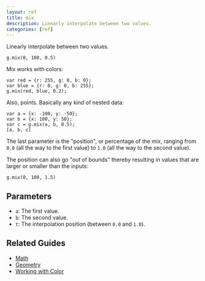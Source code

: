```yaml
---
layout: ref
title: mix
description: Linearly interpolate between two values.
categories: [ref]
---
```

Linearly interpolate between two values.

    g.mix(0, 100, 0.5)

Mix works with colors:

    var red = {r: 255, g: 0, b: 0};
    var blue = {r: 0, g: 0, b: 255};
    g.mix(red, blue, 0.2);

Also, points. Basically any kind of nested data:

    var a = {x: -100, y: -50};
    var b = {x: 100, y: 50};
    var c = g.mix(a, b, 0.5);
    [a, b, c]

The last parameter is the "position", or percentage of the mix, ranging from `0.0` (all the way to the first value) to `1.0` (all the way to the second value).

The position can also go "out of bounds" thereby resulting in values that are larger or smaller than the inputs:

    g.mix(0, 100, 1.5)

## Parameters
- `a`: The first value.
- `b`: The second value.
- `t`: The interpolation position (between `0.0` and `1.0`).

## Related Guides
- [Math](../guide/math.html)
- [Geometry](../guide/geometry.html)
- [Working with Color](../guide/color.html)
